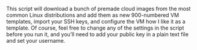 This script will download a bunch of premade cloud images from the most common Linux distributions and add them as new 900-numbered VM templates, import your SSH keys, and configure the VM how I like it as a template. Of course, feel free to change any of the settings in the script before you run it, and you’ll need to add your public key in a plain text file and set your username.
